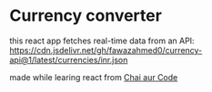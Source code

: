 # Currency converter

this react app fetches real-time data from an API: https://cdn.jsdelivr.net/gh/fawazahmed0/currency-api@1/latest/currencies/inr.json

made while learing react from [Chai aur Code](https://www.youtube.com/playlist?list=PLu71SKxNbfoDqgPchmvIsL4hTnJIrtige)
